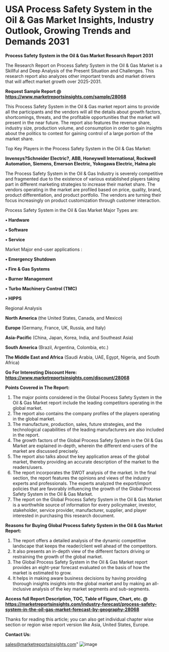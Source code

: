 # USA Process Safety System in the Oil & Gas Market Insights, Industry Outlook, Growing Trends and Demands 2031

<strong>Process Safety System in the Oil & Gas Market Research Report 2031</strong>

The Research Report on Process Safety System in the Oil & Gas Market is a Skillful and Deep Analysis of the Present Situation and Challenges. This research report also analyzes other important trends and market drivers that will affect market growth over 2025-2031.

<strong>Request Sample Report @ <a href=https://www.marketreportsinsights.com/sample/28068>https://www.marketreportsinsights.com/sample/28068</a></strong>

This Process Safety System in the Oil & Gas market report aims to provide all the participants and the vendors will all the details about growth factors, shortcomings, threats, and the profitable opportunities that the market will present in the near future. The report also features the revenue share, industry size, production volume, and consumption in order to gain insights about the politics to contest for gaining control of a large portion of the market share.

Top Key Players in the Process Safety System in the Oil & Gas Market:

<strong>Invensys?Schneider Electric?, ABB, Honeywell International, Rockwell Automation, Siemens, Emerson Electric, Yokogawa Electric, Halma plc</strong>

The Process Safety System in the Oil & Gas Industry is severely competitive and fragmented due to the existence of various established players taking part in different marketing strategies to increase their market share. The vendors operating in the market are profiled based on price, quality, brand, product differentiation, and product portfolio. The vendors are turning their focus increasingly on product customization through customer interaction.

Process Safety System in the Oil & Gas Market Major Types are:

<strong>• Hardware

• Software

• Service</strong>

Market Major end-user applications :

<strong>• Emergency Shutdown

• Fire & Gas Systems

• Burner Management

• Turbo Machinery Control (TMC)

• HIPPS</strong>

Regional Analysis

</u><strong><b>North America</b></strong> (the United States, Canada, and Mexico)

<strong><b>Europe </b></strong>(Germany, France, UK, Russia, and Italy)

<strong><b>Asia-Pacific</b></strong> (China, Japan, Korea, India, and Southeast Asia)

<strong><b>South America</b></strong> (Brazil, Argentina, Colombia, etc.)

<strong><b>The Middle East and Africa</b></strong> (Saudi Arabia, UAE, Egypt, Nigeria, and South Africa)

<strong>Go For Interesting Discount Here: <a href=https://www.marketreportsinsights.com/discount/28068>https://www.marketreportsinsights.com/discount/28068</a></strong>

<strong>Points Covered in The Report:</strong>
<ol>
  <li>The major points considered in the Global Process Safety System in the Oil & Gas Market report include the leading competitors operating in the global market.</li>
  <li>The report also contains the company profiles of the players operating in the global market.</li>
  <li>The manufacture, production, sales, future strategies, and the technological capabilities of the leading manufacturers are also included in the report.</li>
  <li>The growth factors of the Global Process Safety System in the Oil & Gas Market are explained in-depth, wherein the different end-users of the market are discussed precisely.</li>
  <li>The report also talks about the key application areas of the global market, thereby providing an accurate description of the market to the readers/users.</li>
  <li>The report incorporates the SWOT analysis of the market. In the final section, the report features the opinions and views of the industry experts and professionals. The experts analyzed the export/import policies that are favorably influencing the growth of the Global Process Safety System in the Oil & Gas Market.</li>
  <li>The report on the Global Process Safety System in the Oil & Gas Market is a worthwhile source of information for every policymaker, investor, stakeholder, service provider, manufacturer, supplier, and player interested in purchasing this research document.</li>
</ol>
<strong>Reasons for Buying Global Process Safety System in the Oil & Gas Market Report:</strong>

<ol>
  <li>The report offers a detailed analysis of the dynamic competitive landscape that keeps the reader/client well ahead of the competitors.</li>
  <li>It also presents an in-depth view of the different factors driving or restraining the growth of the global market.</li>
  <li>The Global Process Safety System in the Oil & Gas Market report provides an eight-year forecast evaluated on the basis of how the market is estimated to grow.</li>
  <li>It helps in making aware business decisions by having providing thorough insights insights into the global market and by making an all-inclusive analysis of the key market segments and sub-segments.</li>
</ol>
<strong>Access full Report Description, TOC, Table of Figure, Chart, etc. @ <a href=https://marketreportsinsights.com/industry-forecast/process-safety-system-in-the-oil-gas-market-forecast-by-geography-28068>https://marketreportsinsights.com/industry-forecast/process-safety-system-in-the-oil-gas-market-forecast-by-geography-28068</a></strong>


Thanks for reading this article; you can also get individual chapter wise section or region wise report version like Asia, United States, Europe.

<strong>Contact Us:</strong>

sales@marketreportsinsights.com"
![image](https://github.com/user-attachments/assets/908e9601-b6db-445a-b41f-d999f87e4800)
